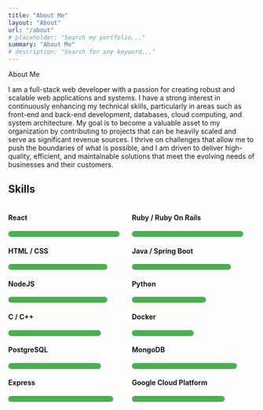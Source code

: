 ```yaml
---
title: "About Me"
layout: "About"
url: "/about"
# placeholder: "Search my portfolio..."
summary: "About Me"
# description: "Search for any keyword..."
---
```


About Me

I am a full-stack web developer with a passion for creating robust and scalable web applications and systems. I have a strong interest in continuously enhancing my technical skills, particularly in areas such as front-end and back-end development, databases, cloud computing, and system architecture. My goal is to become a valuable asset to my organization by contributing to projects that can be heavily scaled and serve as significant revenue sources. I thrive on challenges that allow me to push the boundaries of what is possible, and I am driven to deliver high-quality, efficient, and maintainable solutions that meet the evolving needs of businesses and their customers.

## Skills

<div class="outer-div">
<div class="sub-div">
  <h4>React</h4>
  <div class="progress" style="width: 90%;"></div>
   <h4>HTML / CSS</h4>
  <div class="progress" style="width: 80%;"></div>
   <h4>NodeJS</h4>
  <div class="progress" style="width: 80%;"></div>
   <h4>C / C++</h4>
  <div class="progress" style="width: 75%;"></div>
   <h4>PostgreSQL</h4>
  <div class="progress" style="width: 75%;"></div>
   <h4>Express</h4>
  <div class="progress" style="width: 85%;"></div>

</div>

<div class="sub-div">
  <h4>Ruby / Ruby On Rails</h4>
  <div class="progress" style="width: 90%;"></div>
   <h4>Java / Spring Boot</h4>
  <div class="progress" style="width: 80%;"></div>
   <h4>Python</h4>
  <div class="progress" style="width: 60%;"></div>
   <h4>Docker</h4>
  <div class="progress" style="width: 50%;"></div>
   <h4>MongoDB</h4>
  <div class="progress" style="width: 85%;"></div>
   <h4>Google Cloud Platform</h4>
  <div class="progress" style="width: 75%;"></div>

</div>

</div>
<style>
  .outer-div{
    display:flex;
    justify-content:space-between;
   }
   .full-width:{
    width:"100%"  
   }
   .sub-div{
    width:50%
   }
  .progress-bar {
    width: 100%;
    background-color: #ddd;
    border-radius: 4px;
    margin-bottom: 8px;
  }
  .progress {
    height: 12px;
    background-color: #4caf50;
    border-radius: 8px;
    text-align: center;
    line-height: 12px;
    color: white;
  }
</style>
